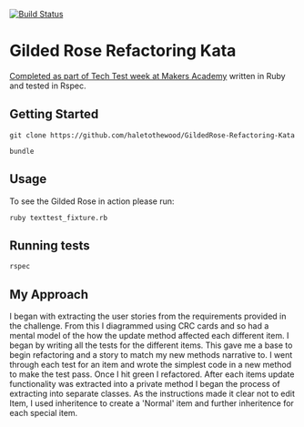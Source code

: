 [![Build Status](https://travis-ci.org/haletothewood/GildedRose-Refactoring-Kata.svg?branch=master)](https://travis-ci.org/haletothewood/GildedRose-Refactoring-Kata)

# Gilded Rose Refactoring Kata

[Completed as part of Tech Test week at Makers Academy](https://github.com/makersacademy/course/blob/master/individual_challenges/gilded_rose.md) written in Ruby and tested in Rspec.

## Getting Started

`git clone https://github.com/haletothewood/GildedRose-Refactoring-Kata` 

`bundle`  

## Usage

To see the Gilded Rose in action please run:  

`ruby texttest_fixture.rb`

## Running tests

`rspec`

## My Approach

I began with extracting the user stories from the requirements provided in the challenge. From this I diagrammed using CRC cards and so had a mental model of the how the update method affected each different item. I began by writing all the tests for the different items. This gave me a base to begin refactoring and a story to match my new methods narrative to. I went through each test for an item and wrote the simplest code in a new method to make the test pass. Once I hit green I refactored. After each items update functionality was extracted into a private method I began the process of extracting into separate classes. As the instructions made it clear not to edit Item, I used inheritence to create a 'Normal' item and further inheritence for each special item.